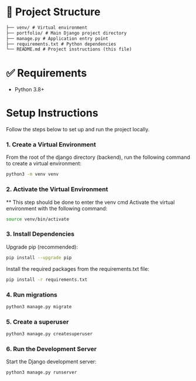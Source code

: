 # 📂 Project Structure

```markdown
├── venv/ # Virtual environment
├── portfolio/ # Main Django project directory
├── manage.py # Application entry point
├── requirements.txt # Python dependencies
└── README.md # Project instructions (this file)
```

# ✅ Requirements

- Python 3.8+

# Setup Instructions

Follow the steps below to set up and run the project locally.

### 1. Create a Virtual Environment

From the root of the django directory (backend), run the following command to create a virtual environment:

```bash
python3 -m venv venv
```

### 2. Activate the Virtual Environment

\*\* This step should be done to enter the venv cmd
Activate the virtual environment with the following command:

```bash
source venv/bin/activate
```

### 3. Install Dependencies

Upgrade pip (recommended):

```bash
pip install --upgrade pip
```

Install the required packages from the requirements.txt file:

```bash
pip install -r requirements.txt
```

### 4. Run migrations

```bash
python3 manage.py migrate
```

### 5. Create a superuser

```bash
python3 manage.py createsuperuser
```

### 6. Run the Development Server

Start the Django development server:

```bash
python3 manage.py runserver
```

